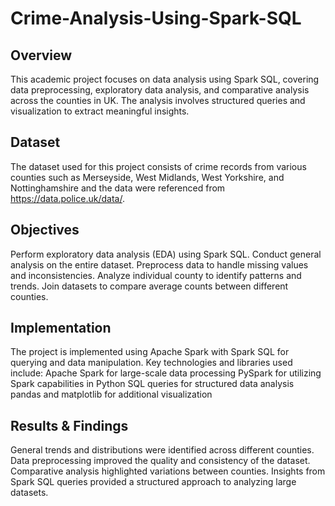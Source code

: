 # Crime-Analysis-Using-Spark-SQL
## Overview
This academic project focuses on data analysis using Spark SQL, covering data preprocessing, exploratory data analysis, and comparative analysis across the counties in UK. The analysis involves structured queries and visualization to extract meaningful insights.
## Dataset
The dataset used for this project consists of crime records from various counties such as Merseyside, West Midlands, West Yorkshire, and Nottinghamshire and the data were referenced from https://data.police.uk/data/.
## Objectives
Perform exploratory data analysis (EDA) using Spark SQL.
Conduct general analysis on the entire dataset.
Preprocess data to handle missing values and inconsistencies.
Analyze individual county to identify patterns and trends.
Join datasets to compare average counts between different counties.
## Implementation
The project is implemented using Apache Spark with Spark SQL for querying and data manipulation. Key technologies and libraries used include:
Apache Spark for large-scale data processing
PySpark for utilizing Spark capabilities in Python
SQL queries for structured data analysis
pandas and matplotlib for additional visualization
## Results & Findings
General trends and distributions were identified across different counties.
Data preprocessing improved the quality and consistency of the dataset.
Comparative analysis highlighted variations between counties.
Insights from Spark SQL queries provided a structured approach to analyzing large datasets.

